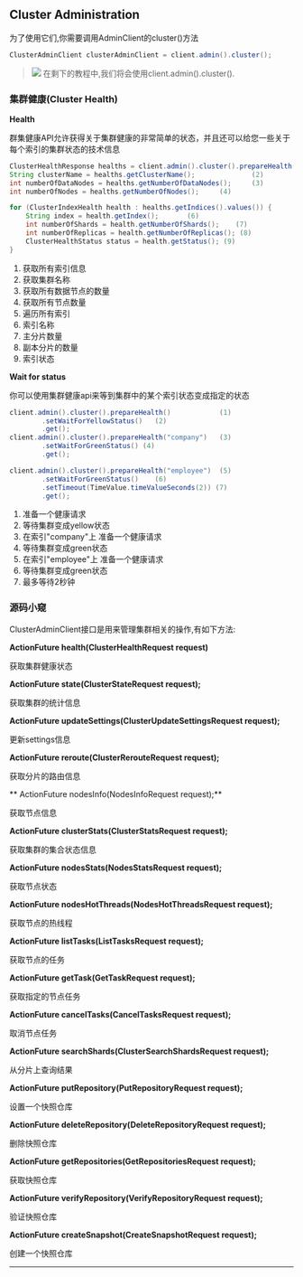 ## Cluster Administration


为了使用它们,你需要调用AdminClient的cluster()方法

~~~java
ClusterAdminClient clusterAdminClient = client.admin().cluster();
~~~

> ![](https://www.elastic.co/guide/en/elasticsearch/client/java-api/current/images/icons/note.png)
> 在剩下的教程中,我们将会使用client.admin().cluster().

### 集群健康(Cluster Health)

**Health**

群集健康API允许获得关于集群健康的非常简单的状态，并且还可以给您一些关于每个索引的集群状态的技术信息

~~~java
ClusterHealthResponse healths = client.admin().cluster().prepareHealth().get();     (1)
String clusterName = healths.getClusterName();              (2)
int numberOfDataNodes = healths.getNumberOfDataNodes();     (3)
int numberOfNodes = healths.getNumberOfNodes();     (4)

for (ClusterIndexHealth health : healths.getIndices().values()) {       (5)
    String index = health.getIndex();       (6)
    int numberOfShards = health.getNumberOfShards();    (7)
    int numberOfReplicas = health.getNumberOfReplicas(); (8)
    ClusterHealthStatus status = health.getStatus(); (9)
}
~~~

1. 获取所有索引信息
2. 获取集群名称
3. 获取所有数据节点的数量
4. 获取所有节点数量
5. 遍历所有索引
6. 索引名称
7. 主分片数量
8. 副本分片的数量
9. 索引状态

**Wait for status**

你可以使用集群健康api来等到集群中的某个索引状态变成指定的状态

~~~java
client.admin().cluster().prepareHealth()            (1)
        .setWaitForYellowStatus()   (2)
        .get();
client.admin().cluster().prepareHealth("company")   (3)
        .setWaitForGreenStatus() (4)
        .get();

client.admin().cluster().prepareHealth("employee")  (5)
        .setWaitForGreenStatus()    (6)
        .setTimeout(TimeValue.timeValueSeconds(2)) (7)
        .get();
~~~

1. 准备一个健康请求
2. 等待集群变成yellow状态
3. 在索引"company"上 准备一个健康请求
4. 等待集群变成green状态
5. 在索引"employee"上 准备一个健康请求
6. 等待集群变成green状态
7. 最多等待2秒钟

### 源码小窥

ClusterAdminClient接口是用来管理集群相关的操作,有如下方法:

**ActionFuture<ClusterHealthResponse> health(ClusterHealthRequest request)**

获取集群健康状态

**ActionFuture<ClusterStateResponse> state(ClusterStateRequest request);**

获取集群的统计信息

**ActionFuture<ClusterUpdateSettingsResponse> updateSettings(ClusterUpdateSettingsRequest request);**

更新settings信息

**ActionFuture<ClusterRerouteResponse> reroute(ClusterRerouteRequest request);**

获取分片的路由信息

** ActionFuture<NodesInfoResponse> nodesInfo(NodesInfoRequest request);**

获取节点信息

**ActionFuture<ClusterStatsResponse> clusterStats(ClusterStatsRequest request);**

获取集群的集合状态信息

**ActionFuture<NodesStatsResponse> nodesStats(NodesStatsRequest request);**

获取节点状态

**ActionFuture<NodesHotThreadsResponse> nodesHotThreads(NodesHotThreadsRequest request);**

获取节点的热线程

**ActionFuture<ListTasksResponse> listTasks(ListTasksRequest request);**

获取节点的任务

**ActionFuture<GetTaskResponse> getTask(GetTaskRequest request);**

获取指定的节点任务

**ActionFuture<CancelTasksResponse> cancelTasks(CancelTasksRequest request);**

取消节点任务

**ActionFuture<ClusterSearchShardsResponse> searchShards(ClusterSearchShardsRequest request);**

从分片上查询结果

**ActionFuture<PutRepositoryResponse> putRepository(PutRepositoryRequest request);**

设置一个快照仓库

**ActionFuture<DeleteRepositoryResponse> deleteRepository(DeleteRepositoryRequest request);**

删除快照仓库

**ActionFuture<GetRepositoriesResponse> getRepositories(GetRepositoriesRequest request);**

获取快照仓库

**ActionFuture<VerifyRepositoryResponse> verifyRepository(VerifyRepositoryRequest request);**

验证快照仓库

**ActionFuture<CreateSnapshotResponse> createSnapshot(CreateSnapshotRequest request);**

创建一个快照仓库

****



